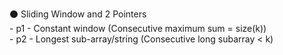 ⚫ Sliding Window and 2 Pointers     
    - p1 - Constant window (Consecutive maximum sum = size(k))   
    - p2 - Longest sub-array/string (Consecutive long subarray < k)    

